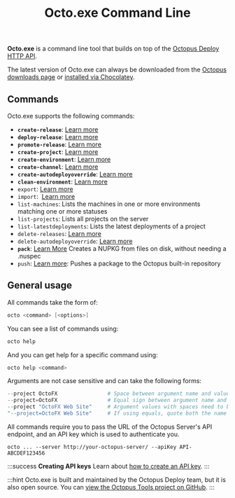 ﻿---
title: Octo.exe Command Line
position: 6
---


**Octo.exe** is a command line tool that builds on top of the [Octopus Deploy HTTP API](/docs/home/api-and-integration/octopus-rest-api.md).


The latest version of Octo.exe can always be downloaded from the [Octopus downloads page](https://octopus.com/downloads) or [installed via Chocolatey](http://chocolatey.org/packages/OctopusTools).

## Commands


Octo.exe supports the following commands:

- **`create-release`**: [Learn more](/docs/home/api-and-integration/octo.exe-command-line/creating-releases.md)
- **`deploy-release`**: [Learn more](/docs/home/api-and-integration/octo.exe-command-line/deploying-releases.md)
- **`promote-release`**: [Learn more](http://docs.octopusdeploy.com/display/OD/Promoting+releases)
- **`create-project`**: [Learn more](http://docs.octopusdeploy.com/display/OD/Creating+projects)
- **`create-environment`**: [Learn more](http://docs.octopusdeploy.com/display/OD/Creating+environments)
- **`create-channel`**: [Learn more](/docs/home/api-and-integration/octo.exe-command-line/creating-channels.md)
- **`create-autodeployoverride`**: [Learn more](/docs/home/api-and-integration/octo.exe-command-line/creating-auto-deploy-overrides.md)
- **`clean-environment`**: [Learn more](/docs/home/api-and-integration/octo.exe-command-line/cleaning-environments.md)
- `export`: [Learn more](/docs/home/api-and-integration/octo.exe-command-line/export.md)
- `import`:  [Learn more](/docs/home/api-and-integration/octo.exe-command-line/import.md)
- `list-machines`: Lists the machines in one or more environments matching one or more statuses
- `list-projects`: Lists all projects on the server
- `list-latestdeployments`: Lists the latest deployments of a project
- `delete-releases`: [Learn more](http://docs.octopusdeploy.com/display/OD/Deleting+releases)
- `delete-autodeployoverride`: [Learn more](/docs/home/api-and-integration/octo.exe-command-line/creating-auto-deploy-overrides/deleting-auto-deploy-overrides.md)
- **`pack`**: [Learn More](/docs/home/packaging-applications/nuget-packages/using-octo.exe.md) Creates a NUPKG from files on disk, without needing a .nuspec
- `push`: [Learn more](/docs/home/api-and-integration/octo.exe-command-line/pushing-packages.md): Pushes a package to the Octopus built-in repository





## General usage


All commands take the form of:

```powershell
octo <command> [<options>]
```


You can see a list of commands using:

```powershell
octo help
```


And you can get help for a specific command using:

```powershell
octo help <command>
```


Arguments are not case sensitive and can take the following forms:

```powershell
--project OctoFX                # Space between argument name and value
--project=OctoFX                # Equal sign between argument name and value
--project "OctoFX Web Site"     # Argument values with spaces need to be quoted
"--project=OctoFX Web Site"     # If using equals, quote both the name and value, not just the value
```


All commands require you to pass the URL of the Octopus Server's API endpoint, and an API key which is used to authenticate you.

```text
octo ... --server http://your-octopus-server/ --apiKey API-ABCDEF123456
```

:::success
**Creating API keys**
Learn about [how to create an API key](/docs/home/how-to/how-to-create-an-api-key.md).
:::

:::hint
Octo.exe is built and maintained by the Octopus Deploy team, but it is also open source. You can [view the Octopus Tools project on GitHub](https://github.com/OctopusDeploy/Octo.exe).
:::
